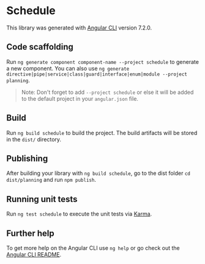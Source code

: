 # Schedule

This library was generated with [Angular CLI](https://github.com/angular/angular-cli) version 7.2.0.

## Code scaffolding

Run `ng generate component component-name --project schedule` to generate a new component. You can also use `ng generate directive|pipe|service|class|guard|interface|enum|module --project planning`.

> Note: Don't forget to add `--project schedule` or else it will be added to the default project in your `angular.json` file.

## Build

Run `ng build schedule` to build the project. The build artifacts will be stored in the `dist/` directory.

## Publishing

After building your library with `ng build schedule`, go to the dist folder `cd dist/planning` and run `npm publish`.

## Running unit tests

Run `ng test schedule` to execute the unit tests via [Karma](https://karma-runner.github.io).

## Further help

To get more help on the Angular CLI use `ng help` or go check out the [Angular CLI README](https://github.com/angular/angular-cli/blob/master/README.md).
